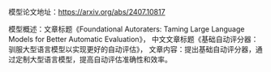 模型论文地址：https://arxiv.org/abs/2407.10817

模型概述：文章标题《Foundational Autoraters: Taming Large Language Models for Better Automatic Evaluation》，
中文文章标题《基础自动评分器：驯服大型语言模型以实现更好的自动评估》，
文章内容：提出基础自动评分器，通过定制大型语言模型，提高自动评估准确性和效率。
